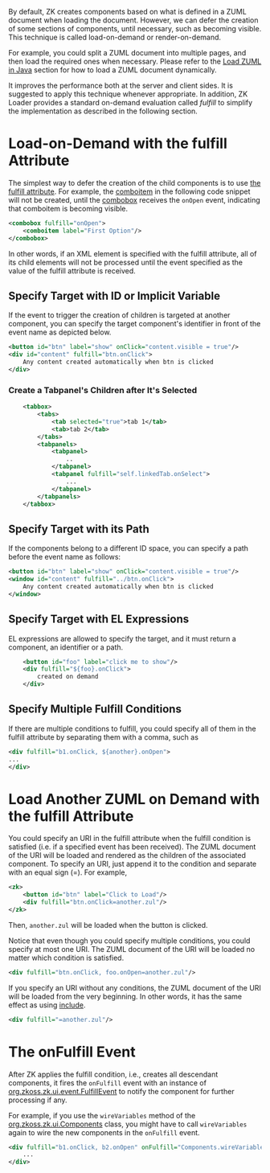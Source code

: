 

By default, ZK creates components based on what is defined in a ZUML
document when loading the document. However, we can defer the creation
of some sections of components, until necessary, such as becoming
visible. This technique is called load-on-demand or render-on-demand.

For example, you could split a ZUML document into multiple pages, and
then load the required ones when necessary. Please refer to the [Load ZUML in Java]({{site.baseurl}}/zk_dev_ref/ui_composing/zuml/load_zuml_in_java)
section for how to load a ZUML document dynamically.

It improves the performance both at the server and client sides. It is
suggested to apply this technique whenever appropriate. In addition, ZK
Loader provides a standard on-demand evaluation called *fulfill* to
simplify the implementation as described in the following section.

# Load-on-Demand with the fulfill Attribute

The simplest way to defer the creation of the child components is to use
[the fulfill attribute](ZUML_Reference/ZUML/Attributes/fulfill). For
example, the
[comboitem]({{site.baseurl}}/zk_component_ref/input/comboitem) in the
following code snippet will not be created, until the
[combobox]({{site.baseurl}}/zk_component_ref/input/combobox) receives
the `onOpen` event, indicating that comboitem is becoming visible.

```xml
<combobox fulfill="onOpen">
    <comboitem label="First Option"/>    
</combobox>
```

In other words, if an XML element is specified with the fulfill
attribute, all of its child elements will not be processed until the
event specified as the value of the fulfill attribute is received.

## Specify Target with ID or Implicit Variable

If the event to trigger the creation of children is targeted at another
component, you can specify the target component's identifier in front of
the event name as depicted below.

```xml
<button id="btn" label="show" onClick="content.visible = true"/>
<div id="content" fulfill="btn.onClick">
    Any content created automatically when btn is clicked    
</div>
```

### Create a Tabpanel's Children after It's Selected

```xml
    <tabbox>
        <tabs>
            <tab selected="true">tab 1</tab>
            <tab>tab 2</tab>
        </tabs>
        <tabpanels>
            <tabpanel>
                ..
            </tabpanel>
            <tabpanel fulfill="self.linkedTab.onSelect">
                ...
            </tabpanel>
        </tabpanels>
    </tabbox>
```

## Specify Target with its Path

If the components belong to a different ID space, you can specify a path
before the event name as follows:

```xml
<button id="btn" label="show" onClick="content.visible = true"/>
<window id="content" fulfill="../btn.onClick">
    Any content created automatically when btn is clicked    
</window>
```

## Specify Target with EL Expressions

EL expressions are allowed to specify the target, and it must return a
component, an identifier or a path.

```xml
    <button id="foo" label="click me to show"/>
    <div fulfill="${foo}.onClick">
        created on demand
    </div>
```

## Specify Multiple Fulfill Conditions

If there are multiple conditions to fulfill, you could specify all of
them in the fulfill attribute by separating them with a comma, such as

```xml
<div fulfill="b1.onClick, ${another}.onOpen">
...
</div>
```

# Load Another ZUML on Demand with the fulfill Attribute

You could specify an URI in the fulfill attribute when the fulfill
condition is satisfied (i.e. if a specified event has been received).
The ZUML document of the URI will be loaded and rendered as the children
of the associated component. To specify an URI, just append it to the
condition and separate with an equal sign (=). For example,

```xml
<zk>
    <button id="btn" label="Click to Load"/>
    <div fulfill="btn.onClick=another.zul"/>
</zk>
```

Then, `another.zul` will be loaded when the button is clicked.

Notice that even though you could specify multiple conditions, you could
specify at most one URI. The ZUML document of the URI will be loaded no
matter which condition is satisfied.

```xml
<div fulfill="btn.onClick, foo.onOpen=another.zul"/>
```

If you specify an URI without any conditions, the ZUML document of the
URI will be loaded from the very beginning. In other words, it has the
same effect as using
[include]({{site.baseurl}}/zk_dev_ref/ui_composing/zuml/include).

```xml
<div fulfill="=another.zul"/>
```

# The onFulfill Event

After ZK applies the fulfill condition, i.e., creates all descendant
components, it fires the `onFulfill` event with an instance of
[org.zkoss.zk.ui.event.FulfillEvent](https://www.zkoss.org/javadoc/latest/zk/org/zkoss/zk/ui/event/FulfillEvent.html) to notify the
component for further processing if any.

For example, if you use the `wireVariables` method of the
[org.zkoss.zk.ui.Components](https://www.zkoss.org/javadoc/latest/zk/org/zkoss/zk/ui/Components.html) class, you might have to
call `wireVariables` again to wire the new components in the `onFulfill`
event.

```xml
<div fulfill="b1.onClick, b2.onOpen" onFulfill="Components.wireVariables(self, controller)">
    ...
</div>
```
